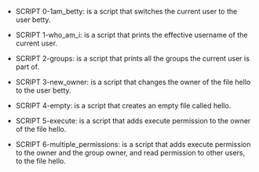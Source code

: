 - SCRIPT 0-1am_betty: is a script that switches the current user to the user betty.

- SCRIPT 1-who_am_i: is a script that prints the effective username of the current user.

- SCRIPT 2-groups: is a script that prints all the groups the current user is part of.

- SCRIPT 3-new_owner: is  a script that changes the owner of the file hello to the user betty.

- SCRIPT 4-empty: is a script that creates an empty file called hello.

- SCRIPT 5-execute: is a script that adds execute permission to the owner of the file hello.

- SCRIPT 6-multiple_permissions: is a script that adds execute permission to the owner and the group owner, and read permission to other users, to the file hello.
